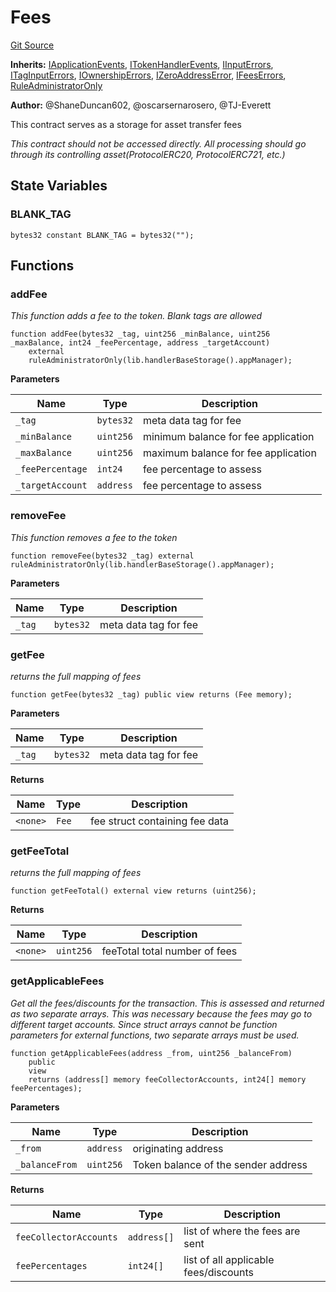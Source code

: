 # Fees
[Git Source](https://github.com/thrackle-io/tron/blob/a1ed7a1196c8d6c5b62fc72c2a02c192f6b90700/src/client/token/handler/ruleContracts/Fees.sol)

**Inherits:**
[IApplicationEvents](/src/common/IEvents.sol/interface.IApplicationEvents.md), [ITokenHandlerEvents](/src/common/IEvents.sol/interface.ITokenHandlerEvents.md), [IInputErrors](/src/common/IErrors.sol/interface.IInputErrors.md), [ITagInputErrors](/src/common/IErrors.sol/interface.ITagInputErrors.md), [IOwnershipErrors](/src/common/IErrors.sol/interface.IOwnershipErrors.md), [IZeroAddressError](/src/common/IErrors.sol/interface.IZeroAddressError.md), [IFeesErrors](/src/common/IErrors.sol/interface.IFeesErrors.md), [RuleAdministratorOnly](/src/protocol/economic/RuleAdministratorOnly.sol/contract.RuleAdministratorOnly.md)

**Author:**
@ShaneDuncan602, @oscarsernarosero, @TJ-Everett

This contract serves as a storage for asset transfer fees

*This contract should not be accessed directly. All processing should go through its controlling asset(ProtocolERC20, ProtocolERC721, etc.)*


## State Variables
### BLANK_TAG

```solidity
bytes32 constant BLANK_TAG = bytes32("");
```


## Functions
### addFee

*This function adds a fee to the token. Blank tags are allowed*


```solidity
function addFee(bytes32 _tag, uint256 _minBalance, uint256 _maxBalance, int24 _feePercentage, address _targetAccount)
    external
    ruleAdministratorOnly(lib.handlerBaseStorage().appManager);
```
**Parameters**

|Name|Type|Description|
|----|----|-----------|
|`_tag`|`bytes32`|meta data tag for fee|
|`_minBalance`|`uint256`|minimum balance for fee application|
|`_maxBalance`|`uint256`|maximum balance for fee application|
|`_feePercentage`|`int24`|fee percentage to assess|
|`_targetAccount`|`address`|fee percentage to assess|


### removeFee

*This function removes a fee to the token*


```solidity
function removeFee(bytes32 _tag) external ruleAdministratorOnly(lib.handlerBaseStorage().appManager);
```
**Parameters**

|Name|Type|Description|
|----|----|-----------|
|`_tag`|`bytes32`|meta data tag for fee|


### getFee

*returns the full mapping of fees*


```solidity
function getFee(bytes32 _tag) public view returns (Fee memory);
```
**Parameters**

|Name|Type|Description|
|----|----|-----------|
|`_tag`|`bytes32`|meta data tag for fee|

**Returns**

|Name|Type|Description|
|----|----|-----------|
|`<none>`|`Fee`|fee struct containing fee data|


### getFeeTotal

*returns the full mapping of fees*


```solidity
function getFeeTotal() external view returns (uint256);
```
**Returns**

|Name|Type|Description|
|----|----|-----------|
|`<none>`|`uint256`|feeTotal total number of fees|


### getApplicableFees

*Get all the fees/discounts for the transaction. This is assessed and returned as two separate arrays. This was necessary because the fees may go to
different target accounts. Since struct arrays cannot be function parameters for external functions, two separate arrays must be used.*


```solidity
function getApplicableFees(address _from, uint256 _balanceFrom)
    public
    view
    returns (address[] memory feeCollectorAccounts, int24[] memory feePercentages);
```
**Parameters**

|Name|Type|Description|
|----|----|-----------|
|`_from`|`address`|originating address|
|`_balanceFrom`|`uint256`|Token balance of the sender address|

**Returns**

|Name|Type|Description|
|----|----|-----------|
|`feeCollectorAccounts`|`address[]`|list of where the fees are sent|
|`feePercentages`|`int24[]`|list of all applicable fees/discounts|


